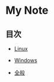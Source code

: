 # My Note


## 目次

- [Linux](linux/index.md)

- [Windows](windows/index.md)

- [全般](general/index.md)

